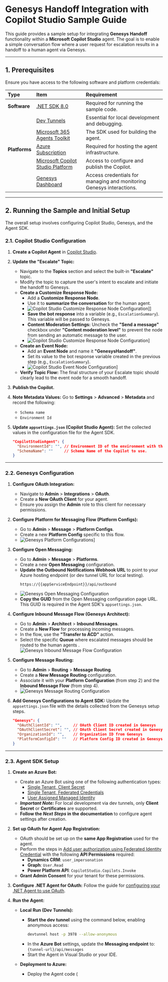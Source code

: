 ﻿# Genesys Handoff Integration with Copilot Studio Sample Guide

This guide provides a sample setup for integrating **Genesys Handoff** functionality within a **Microsoft Copilot Studio** agent. The goal is to enable a simple conversation flow where a user request for escalation results in a handoff to a human agent via Genesys.

---

## 1. Prerequisites

Ensure you have access to the following software and platform credentials:

| Type | Item | Requirement |
| :--- | :--- | :--- |
| **Software** | [.NET SDK 8.0](https://dotnet.microsoft.com/en-us/download/dotnet/8.0) | Required for running the sample code. |
| | [Dev Tunnels](https://learn.microsoft.com/azure/developer/dev-tunnels/get-started?tabs=windows) | Essential for local development and debugging. |
| | [Microsoft 365 Agents Toolkit](https://github.com/OfficeDev/microsoft-365-agents-toolkit) | The SDK used for building the agent. |
| **Platforms** | [Azure Subscription](https://azure.microsoft.com/en-us/free/) | Required for hosting the agent infrastructure. |
| | [Microsoft Copilot Studio Platform](https://copilotstudio.microsoft.com) | Access to configure and publish the Copilot. |
| | [Genesys Dashboard](https://www.genesys.com) | Access credentials for managing and monitoring Genesys interactions. |

---

## 2. Running the Sample and Initial Setup

The overall setup involves configuring Copilot Studio, Genesys, and the Agent SDK.

### 2.1. Copilot Studio Configuration

1.  **Create a Copilot Agent** in [Copilot Studio](https://copilotstudio.microsoft.com).
2.  **Update the "Escalate" Topic:**
    * Navigate to the **Topics** section and select the built-in **"Escalate"** topic.
    * Modify the topic to capture the user's intent to escalate and initiate the handoff to Genesys.
    * **Create a Customize Response Node:**
        * Add a **Customize Response Node**.
        * Use it to **summarize the conversation** for the human agent.
        * ![Copilot Studio Customize Response Node Configuration](./Images/CustomizeResponseImage.png)]]
        * **Save the bot response** into a variable (e.g., `EscalationSummary`). This variable will be passed to Genesys.
        * **Content Moderation Settings:** Uncheck the **"Send a message"** checkbox under **"Content moderation level"** to prevent the node from sending an automatic message to the user.
        * ![Copilot Studio Customize Response Node Configuration](./Images/ContentModerationImage.png)]
    * **Create an Event Node:**
        * Add an **Event Node** and name it **"GenesysHandoff"**.
        * Set its value to the bot response variable created in the previous step (e.g., `EscalationSummary`).
        * ![Copilot Studio Event Node Configuration](./Images/CompleteEscalationTopic.png)]
    * **Verify Topic Flow:** The final structure of your Escalate topic should clearly lead to the event node for a smooth handoff.
3.  **Publish the Copilot.**
4.  **Note Metadata Values:** Go to **Settings** > **Advanced** > **Metadata** and record the following:
    * `Schema name`
    * `Environment Id`
5.  **Update `appsettings.json` (Copilot Studio Agent):** Set the collected values in the configuration file for the Agent SDK.

    ```json
    "CopilotStudioAgent": {
      "EnvironmentId": "", // Environment ID of the environment with the CopilotStudio App.
      "SchemaName": ""     // Schema Name of the Copilot to use.
    }
    ```

---

### 2.2. Genesys Configuration

1.  **Configure OAuth Integration:**
    * Navigate to **Admin** > **Integrations** > **OAuth**.
    * Create a **New OAuth Client** for your agent.
    * Ensure you assign the **Admin** role to this client for necessary permissions.
2.  **Configure Platform for Messaging Flow (Platform Configs):**
    * Go to **Admin** > **Message** > **Platform Configs**.
    * Create a new **Platform Config** specific to this flow.
    * ![Genesys Platform Configurations](./Images/GenesysPlatformConfig.png)]
3.  **Configure Open Messaging:**
    * Go to **Admin** > **Message** > **Platforms**.
    * Create a new **Open Messaging** configuration.
    * **Update the Outbound Notifications Webhook URL** to point to your Azure hosting endpoint (or dev tunnel URL for local testing).
        ```
        https://{{appServiceEndpoint}}/api/outbound
        ```
    * ![Genesys Open Messaging Configuration](./Images/OpenMessagingImage.png)
    * **Copy the GUID** from the Open Messaging configuration page URL. This GUID is required in the Agent SDK's `appsettings.json`.
4.  **Configure Inbound Message Flow (Genesys Architect):**
    * Go to **Admin** > **Architect** > **Inbound Messages**.
    * Create a **New Flow** for processing incoming messages.
    * In the flow, use the **"Transfer to ACD"** action.
    * Select the specific **Queue** where escalated messages should be routed to the human agents  .
    ![Genesys Inbound Message Flow Configuration](./Images/MessagingFlow.png)
5.  **Configure Message Routing:**
    * Go to **Admin** > **Routing** > **Message Routing**.
    * Create a **New Message Routing** configuration.
    * Associate it with your **Platform Configuration** (from step 2) and the **Inbound Message Flow** (from step 4).
    * ![Genesys Message Routing Configuration](./Images/MessageRouting.png)
6.  **Add Genesys Configurations to Agent SDK:** Update the `appsettings.json` file with the details collected from the Genesys setup steps.

    ```json
    "Genesys": {
      "OAuthClientId": "",     // OAuth Client ID created in Genesys
      "OAuthClientSecret": "", // OAuth Client Secret created in Genesys
      "OrganizationId": "",    // Organization ID from Genesys
      "PlatformConfigId": ""   // Platform Config ID created in Genesys
    }
    ```

---

### 2.3. Agent SDK Setup

1.  **Create an Azure Bot:**
    * Create an Azure Bot using one of the following authentication types:
        * [Single Tenant, Client Secret](https://learn.microsoft.com/en-us/microsoft-365/agents-sdk/azure-bot-create-single-secret)
        * [Single Tenant, Federated Credentials](https://learn.microsoft.com/en-us/microsoft-365/agents-sdk/azure-bot-create-federated-credentials)
        * [User Assigned Managed Identity](https://learn.microsoft.com/en-us/microsoft-365/agents-sdk/azure-bot-create-managed-identity)
    * ***Important Note:*** For local development via dev tunnels, only **Client Secret** or **Certificates** are supported.
    * **Follow the *Next Steps* in the documentation** to configure agent settings after creation.

2.  **Set up OAuth for Agent App Registration:**
    * OAuth should be set up on the **same App Registration** used for the agent.
    * Perform the steps in [Add user authorization using Federated Identity Credential](https://learn.microsoft.com/en-us/microsoft-365/agents-sdk/azure-bot-user-authorization-federated-credentials) with the following **API Permissions** required:
        * **Dynamics CRM**: `user_impersonation`
        * **Graph**: `User.Read`
        * **Power Platform API**: `CopilotStudio.Copilots.Invoke`
    * **Grant Admin Consent** for your tenant for these permissions.

3.  **Configure .NET Agent for OAuth:** Follow the guide for [configuring your .NET Agent to use OAuth](https://learn.microsoft.com/en-us/microsoft-365/agents-sdk/agent-oauth-configuration-dotnet).

4.  **Run the Agent:**

    * **Local Run (Dev Tunnels):**
        * **Start the dev tunnel** using the command below, enabling anonymous access:
            ```bash
            devtunnel host -p 3978 --allow-anonymous
            ```
        * In the **Azure Bot** settings, update the **Messaging endpoint** to: `{tunnel-url}/api/messages`
        * Start the Agent in Visual Studio or your IDE.

    * **Deployment to Azure:**
        * Deploy the Agent code (